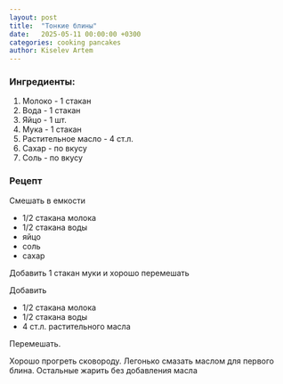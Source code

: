 ```yaml
---
layout: post
title:  "Тонкие блины"
date:   2025-05-11 00:00:00 +0300
categories: cooking pancakes
author: Kiselev Artem
---
```


### Ингредиенты:

1. Молоко - 1 стакан
2. Вода - 1 стакан
3. Яйцо - 1 шт.
4. Мука - 1 стакан
5. Растительное масло - 4 ст.л.
6. Сахар - по вкусу
7. Соль - по вкусу

### Рецепт

Смешать в емкости

- 1/2 стакана молока
- 1/2 стакана воды
- яйцо
- соль
- сахар

Добавить 1 стакан муки и хорошо перемешать

Добавить

- 1/2 стакана молока
- 1/2 стакана воды
- 4 ст.л. растительного масла

Перемешать.

Хорошо прогреть сковороду.
Легонько смазать маслом для первого блина.
Остальные жарить без добавления масла
